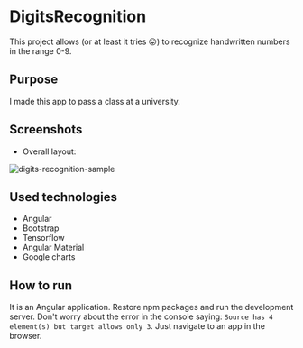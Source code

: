 # DigitsRecognition

This project allows (or at least it tries 😛) to recognize handwritten numbers in the range 0-9.

## Purpose

I made this app to pass a class at a university.

## Screenshots

- Overall layout:

![digits-recognition-sample](https://user-images.githubusercontent.com/27026036/99911359-19b70800-2cf4-11eb-89b2-de215533a263.png)

## Used technologies

- Angular
- Bootstrap
- Tensorflow
- Angular Material
- Google charts

## How to run

It is an Angular application. Restore npm packages and run the development server. Don't worry about the error in the console saying: `Source has 4 element(s) but target allows only 3`. Just navigate to an app in the browser.
